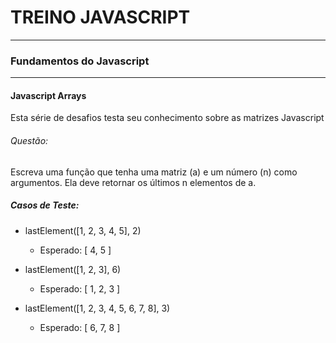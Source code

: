 # TREINO JAVASCRIPT #
---
### Fundamentos do Javascript ###
---
#### Javascript Arrays
Esta série de desafios testa seu conhecimento sobre as matrizes Javascript
###### Questão:
Escreva uma função que tenha uma matriz (a) e um número (n) como argumentos. Ela deve retornar os últimos n elementos de a.

##### Casos de Teste:
- lastElement([1, 2, 3, 4, 5], 2)
    - Esperado: [ 4, 5 ]

- lastElement([1, 2, 3], 6)
    - Esperado: [ 1, 2, 3 ]

- lastElement([1, 2, 3, 4, 5, 6, 7, 8], 3)
    - Esperado: [ 6, 7, 8 ]